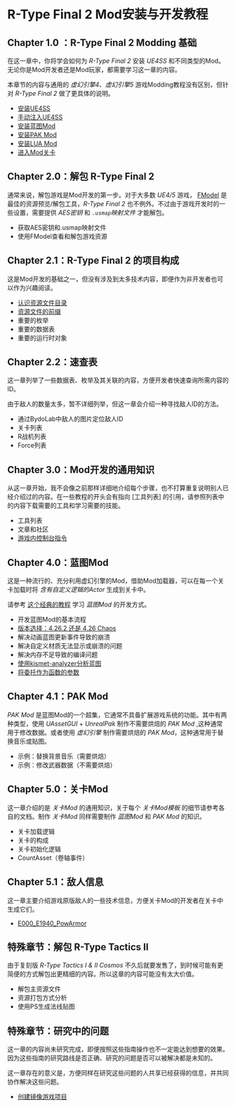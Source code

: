 # R-Type Final 2 Mod安装与开发教程

## Chapter 1.0 ：R-Type Final 2 Modding 基础

在这一章中，你将学会如何为 *R-Type Final 2* 安装 *UE4SS* 和不同类型的Mod。无论你是Mod开发者还是Mod玩家，都需要学习这一章的内容。

本章节的内容与通用的 *虚幻引擎4*、*虚幻引擎5* 游戏Modding教程没有区别，但针对 *R-Type Final 2* 做了更具体的说明。

- [安装UE4SS](Chapter1_TheBasics/zhs/安装UE4SS.md)
- [手动注入UE4SS](Chapter1_TheBasics/zhs/手动注入UE4SS.md)
- [安装蓝图Mod](Chapter1_TheBasics/zhs/安装蓝图Mod.md)
- [安装PAK Mod](Chapter1_TheBasics/zhs/安装PAKMod.md)
- [安装LUA Mod](Chapter1_TheBasics/zhs/安装LUAMod.md)
- [进入Mod关卡](Chapter1_TheBasics/zhs/进入Mod关卡.md)

## Chapter 2.0：解包 R-Type Final 2

通常来说，解包游戏是Mod开发的第一步。对于大多数 *UE4/5* 游戏， [FModel](https://github.com/iAmAsval/FModel/) 是最佳的资源预览/解包工具，*R-Type Final 2* 也不例外。不过由于游戏开发时的一些设置，需要提供 *AES密钥* 和 *`.usmap`映射文件* 才能解包。

- 获取AES密钥和.usmap映射文件
- 使用FModel查看和解包游戏资源

## Chapter 2.1：R-Type Final 2 的项目构成

这是Mod开发的基础之一，但没有涉及到太多技术内容，即便作为非开发者也可以作为兴趣阅读。

- [认识资源文件目录](Chapter2_0_ProjectStructure/zhs/认识资源文件目录.md)
- [资源文件的前缀](Chapter2_0_ProjectStructure/zhs/资源文件的前缀.md)
- 重要的枚举
- 重要的数据表
- 重要的运行时对象

## Chapter 2.2：速查表

这一章列举了一些数据表、枚举及其关联的内容，方便开发者快速查询所需内容的ID。

由于敌人的数量太多，暂不详细列举，但这一章会介绍一种寻找敌人ID的方法。

- 通过BydoLab中敌人的图片定位敌人ID
- 关卡列表
- R战机列表
- Force列表

## Chapter 3.0：Mod开发的通用知识

从这一章开始，我不会像之前那样详细地介绍每个步骤，也不打算重复说明别人已经介绍过的内容。在一些教程的开头会有指向 [工具列表] 的引用，请参照列表中的内容下载需要的工具和学习需要的技能。

- 工具列表
- 文章和社区
- [游戏内控制台指令](Chapter3_0_DeveBasics/zhs/游戏内控制台指令.md)

## Chapter 4.0：蓝图Mod

这是一种流行的、充分利用虚幻引擎的Mod，借助Mod加载器，可以在每一个关卡加载时将 *含有自定义逻辑的Actor* 生成到关卡中。

请参考 [这个经典的教程](https://docs.ue4ss.com/dev/feature-overview/blueprint-modloader.html) 学习 *蓝图Mod* 的开发方式。
 
- 开发蓝图Mod的基本流程
- [版本选择：4.26.2 还是 4.26 Chaos](Chapter4_0_BPMod/zhs/UE4版本选择.md)
- 解决动画蓝图更新事件导致的崩溃
- 解决自定义材质无法显示或崩溃的问题
- 解决内存不足导致的编译问题
- [使用kismet-analyzer分析蓝图](Chapter4_0_BPMod/zhs/使用KismetAnalyzer分析蓝图.md)
- [将委托作为函数的参数](Chapter4_0_BPMod/zhs/将委托作为函数的参数.md)

## Chapter 4.1：PAK Mod

*PAK Mod* 是蓝图Mod的一个超集，它通常不具备扩展游戏系统的功能。其中有两种类型，使用 *UAssetGUI* + *UnrealPak* 制作不需要烘焙的 *PAK Mod* ,这种通常用于修改数据。或者使用 *虚幻引擎* 制作需要烘焙的 *PAK Mod*，这种通常用于替换音乐或贴图。

- 示例：替换背景音乐（需要烘焙）
- 示例：修改武器数据（不需要烘焙）

## Chapter 5.0：关卡Mod

这一章介绍的是 *关卡Mod* 的通用知识，关于每个 *关卡Mod模板* 的细节请参考各自的文档。制作 *关卡Mod* 同样需要制作 *蓝图Mod* 和 *PAK Mod* 的知识。

- 关卡加载逻辑
- 关卡的构成
- 关卡初始化逻辑
- CountAsset（卷轴事件）

## Chapter 5.1：敌人信息

这一章主要介绍游戏原版敌人的一些技术信息，方便关卡Mod的开发者在关卡中生成它们。

- [E000_E1940_PowArmor](Chapter5_1_EnemyData/zhs/E000_E1940_PowArmor.md)

## 特殊章节：解包 R-Type Tactics II

由于复刻版 *R-Type Tactics I & II Cosmos* 不久后就要发售了，到时候可能有更简便的方式解包出更精细的内容。所以这章的内容可能没有太大价值。

- 解包主资源文件
- 资源打包方式分析
- 使用PS生成法线贴图

## 特殊章节：研究中的问题

这一章的内容尚未研究完成，即便按照这些指南操作也不一定能达到想要的效果。因为这些指南的研究路线是否正确、研究的问题是否可以被解决都是未知的。

这一章存在的意义是，方便同样在研究这些问题的人共享已经获得的信息，并共同协作解决这些问题。

- [创建镜像游戏项目](/UnderInvestigation/zhs/创建镜像游戏项目.md)